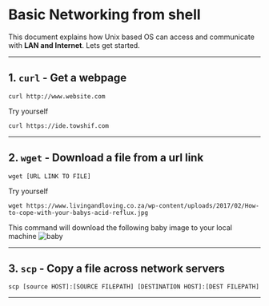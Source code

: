 # Basic Networking from shell
This document explains how Unix based OS can access and communicate with **LAN and Internet**. Lets get started. 

---
## 1. `curl` - Get a webpage

    curl http://www.website.com 

Try yourself 

    curl https://ide.towshif.com

---

## 2. `wget` - Download a file from a url link

    wget [URL LINK TO FILE]

Try yourself 

    wget https://www.livingandloving.co.za/wp-content/uploads/2017/02/How-to-cope-with-your-babys-acid-reflux.jpg

This command will download the following baby image to your local machine
![baby](https://www.livingandloving.co.za/wp-content/uploads/2017/02/How-to-cope-with-your-babys-acid-reflux.jpg)

---

## 3. `scp` - Copy a file across network servers

    scp [source HOST]:[SOURCE FILEPATH] [DESTINATION HOST]:[DEST FILEPATH]


---
